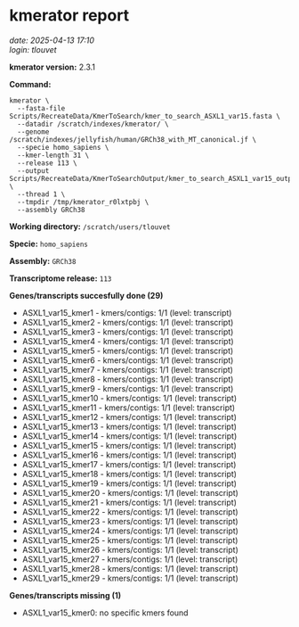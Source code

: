 # kmerator report
*date: 2025-04-13 17:10*  
*login: tlouvet*

**kmerator version:** 2.3.1

**Command:**

```
kmerator \
  --fasta-file Scripts/RecreateData/KmerToSearch/kmer_to_search_ASXL1_var15.fasta \
  --datadir /scratch/indexes/kmerator/ \
  --genome /scratch/indexes/jellyfish/human/GRCh38_with_MT_canonical.jf \
  --specie homo_sapiens \
  --kmer-length 31 \
  --release 113 \
  --output Scripts/RecreateData/KmerToSearchOutput/kmer_to_search_ASXL1_var15_output \
  --thread 1 \
  --tmpdir /tmp/kmerator_r0lxtpbj \
  --assembly GRCh38
```

**Working directory:** `/scratch/users/tlouvet`

**Specie:** `homo_sapiens`

**Assembly:** `GRCh38`

**Transcriptome release:** `113`

**Genes/transcripts succesfully done (29)**

- ASXL1_var15_kmer1 - kmers/contigs: 1/1 (level: transcript)
- ASXL1_var15_kmer2 - kmers/contigs: 1/1 (level: transcript)
- ASXL1_var15_kmer3 - kmers/contigs: 1/1 (level: transcript)
- ASXL1_var15_kmer4 - kmers/contigs: 1/1 (level: transcript)
- ASXL1_var15_kmer5 - kmers/contigs: 1/1 (level: transcript)
- ASXL1_var15_kmer6 - kmers/contigs: 1/1 (level: transcript)
- ASXL1_var15_kmer7 - kmers/contigs: 1/1 (level: transcript)
- ASXL1_var15_kmer8 - kmers/contigs: 1/1 (level: transcript)
- ASXL1_var15_kmer9 - kmers/contigs: 1/1 (level: transcript)
- ASXL1_var15_kmer10 - kmers/contigs: 1/1 (level: transcript)
- ASXL1_var15_kmer11 - kmers/contigs: 1/1 (level: transcript)
- ASXL1_var15_kmer12 - kmers/contigs: 1/1 (level: transcript)
- ASXL1_var15_kmer13 - kmers/contigs: 1/1 (level: transcript)
- ASXL1_var15_kmer14 - kmers/contigs: 1/1 (level: transcript)
- ASXL1_var15_kmer15 - kmers/contigs: 1/1 (level: transcript)
- ASXL1_var15_kmer16 - kmers/contigs: 1/1 (level: transcript)
- ASXL1_var15_kmer17 - kmers/contigs: 1/1 (level: transcript)
- ASXL1_var15_kmer18 - kmers/contigs: 1/1 (level: transcript)
- ASXL1_var15_kmer19 - kmers/contigs: 1/1 (level: transcript)
- ASXL1_var15_kmer20 - kmers/contigs: 1/1 (level: transcript)
- ASXL1_var15_kmer21 - kmers/contigs: 1/1 (level: transcript)
- ASXL1_var15_kmer22 - kmers/contigs: 1/1 (level: transcript)
- ASXL1_var15_kmer23 - kmers/contigs: 1/1 (level: transcript)
- ASXL1_var15_kmer24 - kmers/contigs: 1/1 (level: transcript)
- ASXL1_var15_kmer25 - kmers/contigs: 1/1 (level: transcript)
- ASXL1_var15_kmer26 - kmers/contigs: 1/1 (level: transcript)
- ASXL1_var15_kmer27 - kmers/contigs: 1/1 (level: transcript)
- ASXL1_var15_kmer28 - kmers/contigs: 1/1 (level: transcript)
- ASXL1_var15_kmer29 - kmers/contigs: 1/1 (level: transcript)


**Genes/transcripts missing (1)**

- ASXL1_var15_kmer0: no specific kmers found

